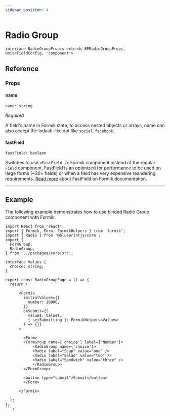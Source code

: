```yaml
---
sidebar_position: 4
---
```


# Radio Group

`interface RadioGroupPropis extends BPRadioGroupProps, Omit<FieldConfig, 'component'>`

## Reference

### Props

#### name

`name: string`

_Required_

A field's name in Formik state, to access nested objects or arrays, name can also accept the lodash-like dot like `social.facebook`.

#### fastField

`fastField: boolean`

Switches to use `<FastField />` Formik component instead of the regular `Field` component, FastField is an optimized for performance to be used on large forms (~30+ fields) or when a field has very expensive reandering requirements. [Read more](https://formik.org/docs/api/fastfield) about FastField on Formik documentation.

---

## Example

The following example demonstrates how to use binded Radio Group component with Formik.

````
import React from 'react';
import { Formik, Form, FormikHelpers } from 'formik';
import { Radio } from '@blueprintjs/core';
import {
  FormGroup,
  RadioGroup,
} from '../packages/core/src';

interface Values {
  choice: string;
}

export const RadioGroupPage = () => {
  return (

      <Formik
        initialValues={{
          number: 10000,
        }}
        onSubmit={(
          values: Values,
          { setSubmitting }: FormikHelpers<Values>
        ) => {}}
      >

        <Form>
        <FormGroup name={'choice'} label={'Number'}>
            <RadioGroup name={'choice'}>
            <Radio label="Soup" value="one" />
            <Radio label="Salad" value="two" />
            <Radio label="Sandwich" value="three" />
            </RadioGroup>
        </FormGroup>

        <button type="submit">Submit</button>
        </Form>

      </Formik>

  );
};
```;
````
